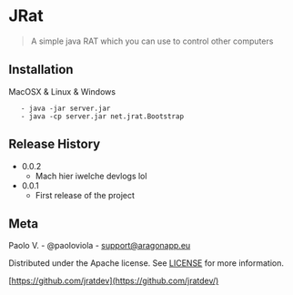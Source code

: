 # JRat
> A simple java RAT which you can use to control other computers

## Installation

MacOSX & Linux & Windows

```
   - java -jar server.jar
   - java -cp server.jar net.jrat.Bootstrap
```

## Release History

* 0.0.2
    * Mach hier iwelche devlogs lol
* 0.0.1
    * First release of the project

## Meta 

Paolo V. - @paoloviola - support@aragonapp.eu

Distributed under the Apache license. See [LICENSE](https://www.apache.org/licenses/LICENSE-2.0) for more information.

[https://github.com/jratdev](https://github.com/jratdev/)
